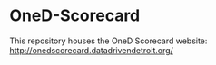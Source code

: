 OneD-Scorecard
======================

This repository houses the OneD Scorecard website: http://onedscorecard.datadrivendetroit.org/
